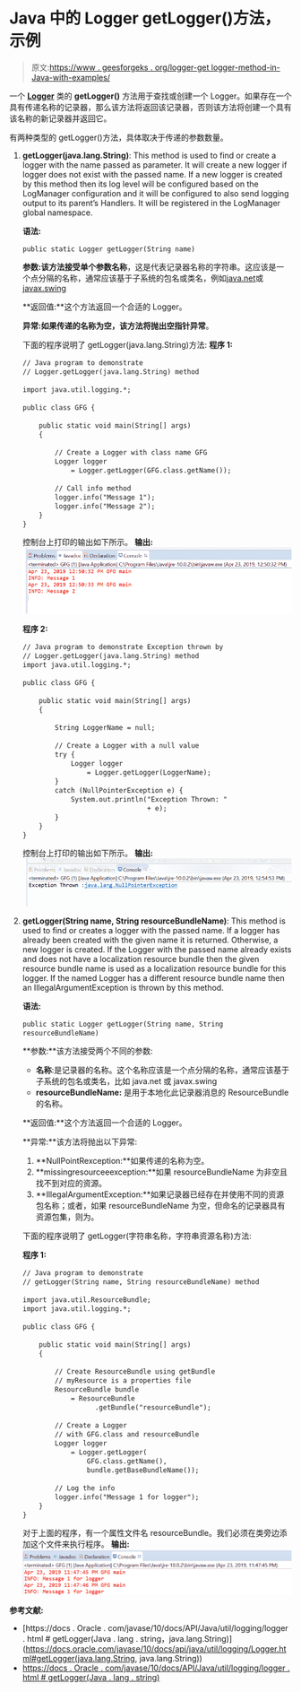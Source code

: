 # Java 中的 Logger getLogger()方法，示例

> 原文:[https://www . geesforgeks . org/logger-get logger-method-in-Java-with-examples/](https://www.geeksforgeeks.org/logger-getlogger-method-in-java-with-examples/)

一个 **[Logger](https://www.geeksforgeeks.org/logging-in-java/)** 类的 **getLogger()** 方法用于查找或创建一个 Logger。如果存在一个具有传递名称的记录器，那么该方法将返回该记录器，否则该方法将创建一个具有该名称的新记录器并返回它。

有两种类型的 getLogger()方法，具体取决于传递的参数数量。

1.  **getLogger(java.lang.String)**: This method is used to find or create a logger with the name passed as parameter. It will create a new logger if logger does not exist with the passed name. If a new logger is created by this method then its log level will be configured based on the LogManager configuration and it will be configured to also send logging output to its parent’s Handlers. It will be registered in the LogManager global namespace.

    **语法:**

    ```
    public static Logger getLogger(String name)

    ```

    **参数:**该方法接受单个参数**名称**，这是代表记录器名称的字符串。这应该是一个点分隔的名称，通常应该基于子系统的包名或类名，例如[java.net](https://www.geeksforgeeks.org/tag/java-net-package/)或 [javax.swing](https://www.geeksforgeeks.org/tag/java-swing/)

    **返回值:**这个方法返回一个合适的 Logger。

    **异常:**如果传递的名称为空，该方法将抛出**空指针异常**。

    下面的程序说明了 getLogger(java.lang.String)方法:
    **程序 1:**

    ```
    // Java program to demonstrate
    // Logger.getLogger(java.lang.String) method

    import java.util.logging.*;

    public class GFG {

        public static void main(String[] args)
        {

            // Create a Logger with class name GFG
            Logger logger
                = Logger.getLogger(GFG.class.getName());

            // Call info method
            logger.info("Message 1");
            logger.info("Message 2");
        }
    }
    ```

    控制台上打印的输出如下所示。
    **输出:**
    ![](img/8f254ef5da01f6920806e83badded2cb.png)

    **程序 2:**

    ```
    // Java program to demonstrate Exception thrown by
    // Logger.getLogger(java.lang.String) method
    import java.util.logging.*;

    public class GFG {

        public static void main(String[] args)
        {

            String LoggerName = null;

            // Create a Logger with a null value
            try {
                Logger logger
                    = Logger.getLogger(LoggerName);
            }
            catch (NullPointerException e) {
                System.out.println("Exception Thrown: "
                                   + e);
            }
        }
    }
    ```

    控制台上打印的输出如下所示。
    **输出:**
    ![](img/c84369aed0889cdb8bc29f22b9b8dd68.png)

2.  **getLogger(String name, String resourceBundleName)**: This method is used to find or creates a logger with the passed name. If a logger has already been created with the given name it is returned. Otherwise, a new logger is created. If the Logger with the passed name already exists and does not have a localization resource bundle then the given resource bundle name is used as a localization resource bundle for this logger. If the named Logger has a different resource bundle name then an IllegalArgumentException is thrown by this method.

    **语法:**

    ```
    public static Logger getLogger(String name, String resourceBundleName)

    ```

    **参数:**该方法接受两个不同的参数:

    *   **名称**:是记录器的名称。这个名称应该是一个点分隔的名称，通常应该基于子系统的包名或类名，比如 java.net 或 javax.swing
    *   **resourceBundleName:** 是用于本地化此记录器消息的 ResourceBundle 的名称。

    **返回值:**这个方法返回一个合适的 Logger。

    **异常:**该方法将抛出以下异常:

    1.  **NullPointRexception:**如果传递的名称为空。
    2.  **missingresourceeexception:**如果 resourceBundleName 为非空且找不到对应的资源。
    3.  **IllegalArgumentException:**如果记录器已经存在并使用不同的资源包名称；或者，如果 resourceBundleName 为空，但命名的记录器具有资源包集，则为。

    下面的程序说明了 getLogger(字符串名称，字符串资源名称)方法:

    **程序 1:**

    ```
    // Java program to demonstrate
    // getLogger(String name, String resourceBundleName) method

    import java.util.ResourceBundle;
    import java.util.logging.*;

    public class GFG {

        public static void main(String[] args)
        {

            // Create ResourceBundle using getBundle
            // myResource is a properties file
            ResourceBundle bundle
                = ResourceBundle
                      .getBundle("resourceBundle");

            // Create a Logger
            // with GFG.class and resourceBundle
            Logger logger
                = Logger.getLogger(
                    GFG.class.getName(),
                    bundle.getBaseBundleName());

            // Log the info
            logger.info("Message 1 for logger");
        }
    }
    ```

    对于上面的程序，有一个属性文件名 resourceBundle。我们必须在类旁边添加这个文件来执行程序。
    **输出:**
    ![](img/4270a5313f14e9a9f7577abec1970877.png)

**参考文献:**

*   [https://docs . Oracle . com/javase/10/docs/API/Java/util/logging/logger . html # getLogger(Java . lang . string，java.lang.String)](https://docs.oracle.com/javase/10/docs/api/java/util/logging/Logger.html#getLogger(java.lang.String, java.lang.String))
*   [https://docs . Oracle . com/javase/10/docs/API/Java/util/logging/logger . html # getLogger(Java . lang . string)](https://docs.oracle.com/javase/10/docs/api/java/util/logging/Logger.html#getLogger(java.lang.String))